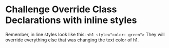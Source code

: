 # Challenge Override Class Declarations with inline styles

Remember, in line styles look like this: `<h1 style="color: green">` They will override everything else that was changing the text color of h1.
